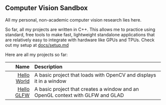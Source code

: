 ## Computer Vision Sandbox

All my personal, non-academic computer vision research lies here.

So far, all my projects are written in C++. This allows me to practice using standard, free tools to make fast, lightweight standalone applications that are relatively easy to integrate with hardware like GPUs and TPUs. Check out my setup at [docs/setup.md](docs/setup.md)

Here are all my projects so far:

| Name | Description |
|-----:|:------------|
[Hello World](src/01-HelloWorld) | A basic project that loads with OpenCV and displays it in a window
[Hello GLFW](src/02-HelloGLFW) | A basic project that creates a window and an OpenGL context with GLFW and GLAD
